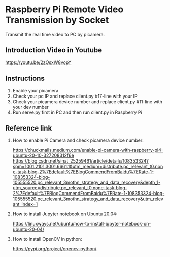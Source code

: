 # Raspberry Pi Remote Video Transmission by Socket
Transmit the real time video to PC by picamera. 

## Introduction Video in Youtube 

https://youtu.be/2zOsxW8vopY

## Instructions
1. Enable your picamera
2. Check your pc IP and replace client.py #17-line with your IP
3. Check your picamera device number and replace client.py #11-line with your dev number
4. Run serve.py first in PC and then run client.py in Raspberry Pi

## Reference link
1. How to enable Pi Camera and check picamera device number:

    https://chuckmails.medium.com/enable-pi-camera-with-raspberry-pi4-ubuntu-20-10-327208312f6e
    https://blog.csdn.net/sinat_25259461/article/details/108353324?spm=1001.2101.3001.6661.1&utm_medium=distribute.pc_relevant_t0.none-task-blog-2%7Edefault%7EBlogCommendFromBaidu%7ERate-1-108353324-blog-105555520.pc_relevant_3mothn_strategy_and_data_recovery&depth_1-utm_source=distribute.pc_relevant_t0.none-task-blog-2%7Edefault%7EBlogCommendFromBaidu%7ERate-1-108353324-blog-105555520.pc_relevant_3mothn_strategy_and_data_recovery&utm_relevant_index=1

2. How to install Jupyter notebook on Ubuntu 20.04:

    https://linuxways.net/ubuntu/how-to-install-jupyter-notebook-on-ubuntu-20-04/

3. How to install OpenCV in python:

    https://pypi.org/project/opencv-python/


